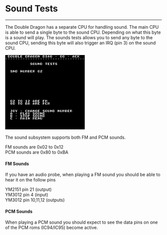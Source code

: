 # Sound Tests
---
The Double Dragon has a separate CPU for handling sound.  The main CPU is able
to send a single byte to the sound CPU.  Depending on what this byte is a sound
will play.  The sounds tests allows you to send any byte to the sound CPU,
sending this byte will also trigger an IRQ (pin 3) on the sound CPU.

![sound tests](images/sound_tests.png)

The sound subsystem supports both FM and PCM sounds.

FM sounds are 0x02 to 0x12<br>
PCM sounds are 0x80 to 0xBA

#### FM Sounds
If you have an audio probe, when playing a FM sound you should be able to hear
it on the follow pins

YM2151 pin 21 (output)<br>
YM3012 pin 4 (input)<br>
YM3012 pin 10,11,12 (outputs)

#### PCM Sounds
When playing a PCM sound you should expect to see the data pins on one of the
PCM roms (IC94/IC95) become active.

